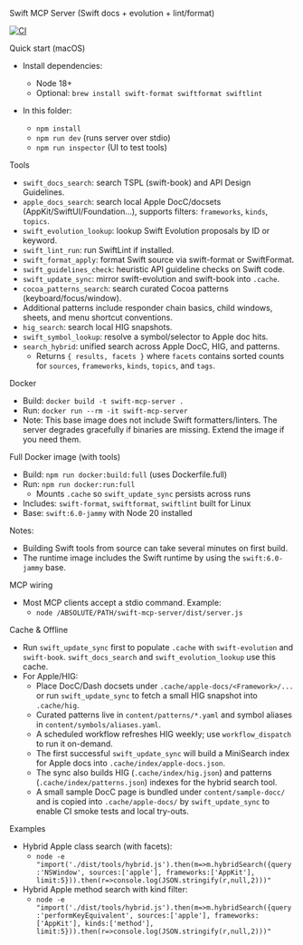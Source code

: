 Swift MCP Server (Swift docs + evolution + lint/format)

[![CI](https://github.com/gzaal/swift-mcp-server/actions/workflows/ci.yml/badge.svg?branch=main)](https://github.com/gzaal/swift-mcp-server/actions/workflows/ci.yml)

Quick start (macOS)

- Install dependencies:
  - Node 18+
  - Optional: `brew install swift-format swiftformat swiftlint`

- In this folder:
  - `npm install`
  - `npm run dev` (runs server over stdio)
  - `npm run inspector` (UI to test tools)

Tools

- `swift_docs_search`: search TSPL (swift-book) and API Design Guidelines.
- `apple_docs_search`: search local Apple DocC/docsets (AppKit/SwiftUI/Foundation...), supports filters: `frameworks`, `kinds`, `topics`.
- `swift_evolution_lookup`: lookup Swift Evolution proposals by ID or keyword.
- `swift_lint_run`: run SwiftLint if installed.
- `swift_format_apply`: format Swift source via swift-format or SwiftFormat.
- `swift_guidelines_check`: heuristic API guideline checks on Swift code.
- `swift_update_sync`: mirror swift-evolution and swift-book into `.cache`.
- `cocoa_patterns_search`: search curated Cocoa patterns (keyboard/focus/window).
- Additional patterns include responder chain basics, child windows, sheets, and menu shortcut conventions.
- `hig_search`: search local HIG snapshots.
- `swift_symbol_lookup`: resolve a symbol/selector to Apple doc hits.
- `search_hybrid`: unified search across Apple DocC, HIG, and patterns.
  - Returns `{ results, facets }` where `facets` contains sorted counts for `sources`, `frameworks`, `kinds`, `topics`, and `tags`.

Docker

- Build: `docker build -t swift-mcp-server .`
- Run: `docker run --rm -it swift-mcp-server`
- Note: This base image does not include Swift formatters/linters. The server
  degrades gracefully if binaries are missing. Extend the image if you need them.

Full Docker image (with tools)

- Build: `npm run docker:build:full` (uses Dockerfile.full)
- Run: `npm run docker:run:full`
  - Mounts `.cache` so `swift_update_sync` persists across runs
- Includes: `swift-format`, `swiftformat`, `swiftlint` built for Linux
- Base: `swift:6.0-jammy` with Node 20 installed

Notes:
- Building Swift tools from source can take several minutes on first build.
- The runtime image includes the Swift runtime by using the `swift:6.0-jammy` base.

MCP wiring

- Most MCP clients accept a stdio command. Example:
  - `node /ABSOLUTE/PATH/swift-mcp-server/dist/server.js`

Cache & Offline

- Run `swift_update_sync` first to populate `.cache` with `swift-evolution` and
  `swift-book`. `swift_docs_search` and `swift_evolution_lookup` use this cache.
- For Apple/HIG:
  - Place DocC/Dash docsets under `.cache/apple-docs/<Framework>/...` or run `swift_update_sync` to fetch a small HIG snapshot into `.cache/hig`.
  - Curated patterns live in `content/patterns/*.yaml` and symbol aliases in `content/symbols/aliases.yaml`.
  - A scheduled workflow refreshes HIG weekly; use `workflow_dispatch` to run it on-demand.
  - The first successful `swift_update_sync` will build a MiniSearch index for Apple docs into `.cache/index/apple-docs.json`.
  - The sync also builds HIG (`.cache/index/hig.json`) and patterns (`.cache/index/patterns.json`) indexes for the hybrid search tool.
  - A small sample DocC page is bundled under `content/sample-docc/` and is copied into `.cache/apple-docs/` by `swift_update_sync` to enable CI smoke tests and local try-outs.

Examples

- Hybrid Apple class search (with facets):
  - `node -e "import('./dist/tools/hybrid.js').then(m=>m.hybridSearch({query:'NSWindow', sources:['apple'], frameworks:['AppKit'], limit:5})).then(r=>console.log(JSON.stringify(r,null,2)))"`
- Hybrid Apple method search with kind filter:
  - `node -e "import('./dist/tools/hybrid.js').then(m=>m.hybridSearch({query:'performKeyEquivalent', sources:['apple'], frameworks:['AppKit'], kinds:['method'], limit:5})).then(r=>console.log(JSON.stringify(r,null,2)))"`
